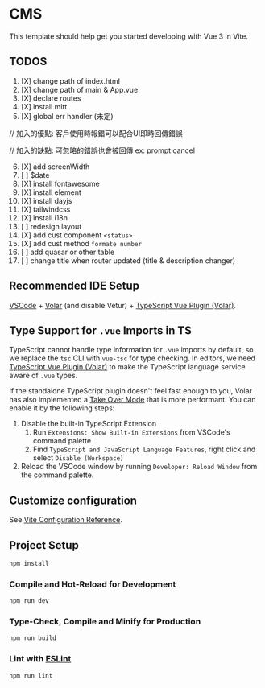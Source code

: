 # CMS

This template should help get you started developing with Vue 3 in Vite.

## TODOS

1. [X] change path of index.html
2. [X] change path of main & App.vue
3. [X] declare routes
4. [X] install mitt
5. [X] global err handler (未定)

// 加入的優點: 客戶使用時報錯可以配合UI即時回傳錯誤

// 加入的缺點: 可忽略的錯誤也會被回傳 ex: prompt cancel

6. [X] add screenWidth
7. [ ] $date
8. [X] install fontawesome
9. [X] install element
1. [X] install dayjs
1. [X] tailwindcss
1. [X] install i18n
1. [ ] redesign layout
1. [X] add cust component `<status>`
1. [X] add cust method `formate number`
1. [ ] add quasar or other table
1. [ ] change title when router updated (title & description changer)

## Recommended IDE Setup

[VSCode](https://code.visualstudio.com/) + [Volar](https://marketplace.visualstudio.com/items?itemName=Vue.volar) (and disable Vetur) + [TypeScript Vue Plugin (Volar)](https://marketplace.visualstudio.com/items?itemName=Vue.vscode-typescript-vue-plugin).

## Type Support for `.vue` Imports in TS

TypeScript cannot handle type information for `.vue` imports by default, so we replace the `tsc` CLI with `vue-tsc` for type checking. In editors, we need [TypeScript Vue Plugin (Volar)](https://marketplace.visualstudio.com/items?itemName=Vue.vscode-typescript-vue-plugin) to make the TypeScript language service aware of `.vue` types.

If the standalone TypeScript plugin doesn't feel fast enough to you, Volar has also implemented a [Take Over Mode](https://github.com/johnsoncodehk/volar/discussions/471#discussioncomment-1361669) that is more performant. You can enable it by the following steps:

1. Disable the built-in TypeScript Extension
   1) Run `Extensions: Show Built-in Extensions` from VSCode's command palette
   2) Find `TypeScript and JavaScript Language Features`, right click and select `Disable (Workspace)`
2. Reload the VSCode window by running `Developer: Reload Window` from the command palette.

## Customize configuration

See [Vite Configuration Reference](https://vitejs.dev/config/).

## Project Setup

```sh
npm install
```

### Compile and Hot-Reload for Development

```sh
npm run dev
```

### Type-Check, Compile and Minify for Production

```sh
npm run build
```

### Lint with [ESLint](https://eslint.org/)

```sh
npm run lint
```
